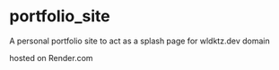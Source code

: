 # portfolio_site
A personal portfolio site to act as a splash page for wldktz.dev domain

hosted on Render.com
